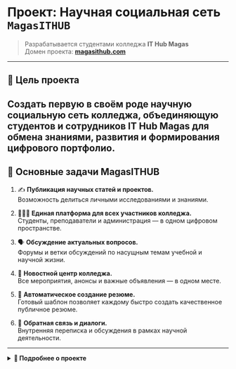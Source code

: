 # **Проект: Научная социальная сеть `MagasITHUB`**  
> Разрабатывается студентами колледжа **IT Hub Magas**  
> Домен проекта: [**magasithub.com**](https://magasithub.com)

---

## 🎯 Цель проекта

Создать первую в своём роде **научную социальную сеть колледжа**, объединяющую студентов и сотрудников **IT Hub Magas** для обмена знаниями, развития и формирования цифрового портфолио.
---

## 🧩 Основные задачи MagasITHUB

1. ✍️ **Публикация научных статей и проектов.**  
   Возможность делиться личными исследованиями и знаниями.

2. 🧑‍🤝‍🧑 **Единая платформа для всех участников колледжа.**  
   Студенты, преподаватели и администрация — в одном цифровом пространстве.

3. 🗣️ **Обсуждение актуальных вопросов.**  
   Форумы и ветки обсуждений по насущным темам учебной и научной жизни.

4. 📰 **Новостной центр колледжа.**  
   Все мероприятия, анонсы и важные объявления — в одном месте.

5. 📄 **Автоматическое создание резюме.**  
   Готовый шаблон позволяет каждому быстро создать качественное публичное резюме.

6. 💬 **Обратная связь и диалоги.**  
   Внутренняя переписка и обсуждения в рамках научной деятельности.

---

<details>
  <summary><strong>📌 Подробнее о проекте</strong></summary>

---

### ℹ️ Что такое **MagasITHUB** простыми словами?

Это **инновационная платформа**, где студенты могут:

- Писать и публиковать **статьи и работы**.
- Загружать **проекты и исследования**.
- Получать **обратную связь** от преподавателей и других студентов.
- Объединяться в **научные сообщества**.

---

### 🧭 Идеология и принципы

- ✅ **Только научный контент**  
  Модерация поддерживает высокий академический уровень публикаций.

- ✅ **Формирование профессионального образа**  
  Публичные профили и резюме доступны потенциальным работодателям.

- ✅ **Стандартизация данных**  
  Все участники создают свои страницы и резюме по единым шаблонам.

---

### ⚙️ Особенности платформы

- **У каждого участника:**
  - Персональная страница
  - Цифровое портфолио
  - Резюме по шаблону
  - Возможность публикаций и комментариев
  - Чат для научных диалогов

- **У руководства колледжа:**
  - Полный доступ к данным и аналитике
  - Администрирование системы

---

### 🚀 Почему это важно?

- Студенты получают **опыт самопрезентации** и работы с портфолио.
- Колледж демонстрирует **высокий цифровой уровень подготовки**.
- Работодатели видят **готовые и оформленные профили выпускников**.
- Наука и образование становятся **доступными, живыми и актуальными**.

---

</details>

